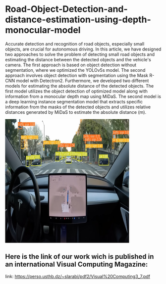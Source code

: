 # Road-Object-Detection-and-distance-estimation-using-depth-monocular-model

Accurate detection and recognition of road objects, especially small objects, are crucial for autonomous driving. In this article, we have designed two approaches to solve the problem of detecting small road objects and estimating the distance between the detected objects and the vehicle's camera. The first approach is based on object detection without segmentation, where we optimized the YOLOv5s model. The second approach involves object detection with segmentation using the Mask R-CNN model with Detectron2.
Furthermore, we developed two different models for estimating the absolute distance of the detected objects. The first model utilizes the object detection of optimized model along with information from a monocular depth map using MiDaS. The second model is a deep learning instance segmentation model that extracts specific information from the masks of the detected objects and utilizes relative distances generated by MiDaS to estimate the absolute distance (m).

<img src="./imgintrodetection.jpg" alt="usthb " title="usthb" width="400" height="400">

## Here is the link of our work wich is published in an international Visual Computing Magazine:
link: https://perso.usthb.dz/~slarabi/pdf2/Visual%20Computing3_7.pdf
